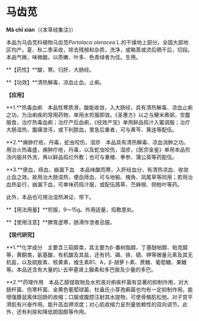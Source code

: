 # 马齿苋

**Mǎ chǐ xiàn**（《本草经集注》）

本品为马齿苋科植物马齿苋*Portolaca oleracea* L.的干燥地上部分。全国大部地区均产。夏、秋二季采收，除去残根和杂质，洗净，或略蒸或烫后晒干后，切段。本品气微，味微酸。以质嫩、叶多、色青绿者为佳。生用。

**【药性】**酸，寒。归肝、大肠经。

**【功效】**清热解毒，凉血止血，止痢。

**【应用】**

**1.**热毒血痢　本品性寒质滑，酸能收敛，入大肠经，具有清热解毒、凉血止痢之功，为治痢疾的常用药物，单用水煎服即效。《圣惠方》以之与粳米煮粥，空腹服食，治疗热毒血痢；治疗产后血痢，《经效产宝》单用鲜品捣汁入蜜调服；治疗大肠湿热，腹痛泄泻，或下利脓血，里急后重者，可与黄芩、黄连等配伍。

**2.**痈肿疔疮，丹毒，蛇虫咬伤，湿疹　本品具有清热解毒、凉血消肿之功。用治火热毒盛，痈肿疔疮，丹毒，以及蛇虫咬伤，湿疹，《医宗金鉴》单用本品煎汤内服并外洗，再以鲜品捣烂外敷；也可与重楼、拳参、蒲公英等药配伍。

**3.**便血，痔血，崩漏下血　本品味酸而寒，入肝经血分，有清热凉血、收敛止血之效。故用治大肠湿热，便血痔血，可与地榆、槐角、凤尾草等同用；若用治血热妄行，崩漏下血，可单味药捣汁服，或配伍茜草、苎麻根、侧柏叶等药。

此外，本品也可用治湿热淋证、带下。

**【用法用量】**煎服，9～15g。外用适量，捣敷患处。

**【使用注意】**脾胃虚寒，肠滑作泄者忌服。

**【现代研究】**

**1.**化学成分　主要含三萜醇类，其主要为β-番树脂醇、丁基醚帕醇、帕克醇等，黄酮类，氨基酸，有机酸及其盐，还有钙、磷、铁、硒、钾等微量元素及其无机盐，以及硫胺素、核黄素，维生素B1、A，β-胡萝卜素、蔗糖、葡萄糖、果糖等。本品还含有大量的L-去甲基肾上腺素和多巴胺及少量的多巴。

**2.**药理作用　本品乙醇提取物及水煎液对痢疾杆菌有显著的抑制作用，对大肠杆菌、伤寒杆菌、金黄色葡萄球菌、杜盎氏小芽孢癣菌也均有一定抑制作用。能增强豚鼠离体回肠的收缩；口服或腹腔注射其水提物，可使骨骼肌松弛。对子宫平滑肌有兴奋作用。能升高血钾浓度；对心肌收缩力呈剂量依赖性的双向调节。此外，还有利尿和降低胆固醇等作用。